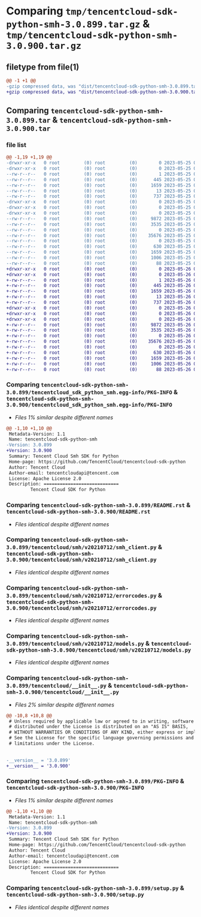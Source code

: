 # Comparing `tmp/tencentcloud-sdk-python-smh-3.0.899.tar.gz` & `tmp/tencentcloud-sdk-python-smh-3.0.900.tar.gz`

## filetype from file(1)

```diff
@@ -1 +1 @@
-gzip compressed data, was "dist/tencentcloud-sdk-python-smh-3.0.899.tar", last modified: Thu May 25 00:34:26 2023, max compression
+gzip compressed data, was "dist/tencentcloud-sdk-python-smh-3.0.900.tar", last modified: Fri May 26 02:25:58 2023, max compression
```

## Comparing `tencentcloud-sdk-python-smh-3.0.899.tar` & `tencentcloud-sdk-python-smh-3.0.900.tar`

### file list

```diff
@@ -1,19 +1,19 @@
-drwxr-xr-x   0 root         (0) root         (0)        0 2023-05-25 00:34:26.000000 tencentcloud-sdk-python-smh-3.0.899/
-drwxr-xr-x   0 root         (0) root         (0)        0 2023-05-25 00:34:26.000000 tencentcloud-sdk-python-smh-3.0.899/tencentcloud_sdk_python_smh.egg-info/
--rw-r--r--   0 root         (0) root         (0)        1 2023-05-25 00:34:26.000000 tencentcloud-sdk-python-smh-3.0.899/tencentcloud_sdk_python_smh.egg-info/dependency_links.txt
--rw-r--r--   0 root         (0) root         (0)      445 2023-05-25 00:34:26.000000 tencentcloud-sdk-python-smh-3.0.899/tencentcloud_sdk_python_smh.egg-info/SOURCES.txt
--rw-r--r--   0 root         (0) root         (0)     1659 2023-05-25 00:34:26.000000 tencentcloud-sdk-python-smh-3.0.899/tencentcloud_sdk_python_smh.egg-info/PKG-INFO
--rw-r--r--   0 root         (0) root         (0)       13 2023-05-25 00:34:26.000000 tencentcloud-sdk-python-smh-3.0.899/tencentcloud_sdk_python_smh.egg-info/top_level.txt
--rw-r--r--   0 root         (0) root         (0)      737 2023-05-25 00:34:26.000000 tencentcloud-sdk-python-smh-3.0.899/README.rst
-drwxr-xr-x   0 root         (0) root         (0)        0 2023-05-25 00:34:26.000000 tencentcloud-sdk-python-smh-3.0.899/tencentcloud/
-drwxr-xr-x   0 root         (0) root         (0)        0 2023-05-25 00:34:26.000000 tencentcloud-sdk-python-smh-3.0.899/tencentcloud/smh/
-drwxr-xr-x   0 root         (0) root         (0)        0 2023-05-25 00:34:26.000000 tencentcloud-sdk-python-smh-3.0.899/tencentcloud/smh/v20210712/
--rw-r--r--   0 root         (0) root         (0)     9872 2023-05-25 00:34:26.000000 tencentcloud-sdk-python-smh-3.0.899/tencentcloud/smh/v20210712/smh_client.py
--rw-r--r--   0 root         (0) root         (0)     3535 2023-05-25 00:34:26.000000 tencentcloud-sdk-python-smh-3.0.899/tencentcloud/smh/v20210712/errorcodes.py
--rw-r--r--   0 root         (0) root         (0)        0 2023-05-25 00:34:26.000000 tencentcloud-sdk-python-smh-3.0.899/tencentcloud/smh/v20210712/__init__.py
--rw-r--r--   0 root         (0) root         (0)    35676 2023-05-25 00:34:26.000000 tencentcloud-sdk-python-smh-3.0.899/tencentcloud/smh/v20210712/models.py
--rw-r--r--   0 root         (0) root         (0)        0 2023-05-25 00:34:26.000000 tencentcloud-sdk-python-smh-3.0.899/tencentcloud/smh/__init__.py
--rw-r--r--   0 root         (0) root         (0)      630 2023-05-25 00:34:26.000000 tencentcloud-sdk-python-smh-3.0.899/tencentcloud/__init__.py
--rw-r--r--   0 root         (0) root         (0)     1659 2023-05-25 00:34:26.000000 tencentcloud-sdk-python-smh-3.0.899/PKG-INFO
--rw-r--r--   0 root         (0) root         (0)     1006 2023-05-25 00:34:26.000000 tencentcloud-sdk-python-smh-3.0.899/setup.py
--rw-r--r--   0 root         (0) root         (0)       88 2023-05-25 00:34:26.000000 tencentcloud-sdk-python-smh-3.0.899/setup.cfg
+drwxr-xr-x   0 root         (0) root         (0)        0 2023-05-26 02:25:58.000000 tencentcloud-sdk-python-smh-3.0.900/
+drwxr-xr-x   0 root         (0) root         (0)        0 2023-05-26 02:25:58.000000 tencentcloud-sdk-python-smh-3.0.900/tencentcloud_sdk_python_smh.egg-info/
+-rw-r--r--   0 root         (0) root         (0)        1 2023-05-26 02:25:58.000000 tencentcloud-sdk-python-smh-3.0.900/tencentcloud_sdk_python_smh.egg-info/dependency_links.txt
+-rw-r--r--   0 root         (0) root         (0)      445 2023-05-26 02:25:58.000000 tencentcloud-sdk-python-smh-3.0.900/tencentcloud_sdk_python_smh.egg-info/SOURCES.txt
+-rw-r--r--   0 root         (0) root         (0)     1659 2023-05-26 02:25:58.000000 tencentcloud-sdk-python-smh-3.0.900/tencentcloud_sdk_python_smh.egg-info/PKG-INFO
+-rw-r--r--   0 root         (0) root         (0)       13 2023-05-26 02:25:58.000000 tencentcloud-sdk-python-smh-3.0.900/tencentcloud_sdk_python_smh.egg-info/top_level.txt
+-rw-r--r--   0 root         (0) root         (0)      737 2023-05-26 02:25:58.000000 tencentcloud-sdk-python-smh-3.0.900/README.rst
+drwxr-xr-x   0 root         (0) root         (0)        0 2023-05-26 02:25:58.000000 tencentcloud-sdk-python-smh-3.0.900/tencentcloud/
+drwxr-xr-x   0 root         (0) root         (0)        0 2023-05-26 02:25:58.000000 tencentcloud-sdk-python-smh-3.0.900/tencentcloud/smh/
+drwxr-xr-x   0 root         (0) root         (0)        0 2023-05-26 02:25:58.000000 tencentcloud-sdk-python-smh-3.0.900/tencentcloud/smh/v20210712/
+-rw-r--r--   0 root         (0) root         (0)     9872 2023-05-26 02:25:58.000000 tencentcloud-sdk-python-smh-3.0.900/tencentcloud/smh/v20210712/smh_client.py
+-rw-r--r--   0 root         (0) root         (0)     3535 2023-05-26 02:25:58.000000 tencentcloud-sdk-python-smh-3.0.900/tencentcloud/smh/v20210712/errorcodes.py
+-rw-r--r--   0 root         (0) root         (0)        0 2023-05-26 02:25:58.000000 tencentcloud-sdk-python-smh-3.0.900/tencentcloud/smh/v20210712/__init__.py
+-rw-r--r--   0 root         (0) root         (0)    35676 2023-05-26 02:25:58.000000 tencentcloud-sdk-python-smh-3.0.900/tencentcloud/smh/v20210712/models.py
+-rw-r--r--   0 root         (0) root         (0)        0 2023-05-26 02:25:58.000000 tencentcloud-sdk-python-smh-3.0.900/tencentcloud/smh/__init__.py
+-rw-r--r--   0 root         (0) root         (0)      630 2023-05-26 02:25:58.000000 tencentcloud-sdk-python-smh-3.0.900/tencentcloud/__init__.py
+-rw-r--r--   0 root         (0) root         (0)     1659 2023-05-26 02:25:58.000000 tencentcloud-sdk-python-smh-3.0.900/PKG-INFO
+-rw-r--r--   0 root         (0) root         (0)     1006 2023-05-26 02:25:58.000000 tencentcloud-sdk-python-smh-3.0.900/setup.py
+-rw-r--r--   0 root         (0) root         (0)       88 2023-05-26 02:25:58.000000 tencentcloud-sdk-python-smh-3.0.900/setup.cfg
```

### Comparing `tencentcloud-sdk-python-smh-3.0.899/tencentcloud_sdk_python_smh.egg-info/PKG-INFO` & `tencentcloud-sdk-python-smh-3.0.900/tencentcloud_sdk_python_smh.egg-info/PKG-INFO`

 * *Files 1% similar despite different names*

```diff
@@ -1,10 +1,10 @@
 Metadata-Version: 1.1
 Name: tencentcloud-sdk-python-smh
-Version: 3.0.899
+Version: 3.0.900
 Summary: Tencent Cloud Smh SDK for Python
 Home-page: https://github.com/TencentCloud/tencentcloud-sdk-python
 Author: Tencent Cloud
 Author-email: tencentcloudapi@tencent.com
 License: Apache License 2.0
 Description: ============================
         Tencent Cloud SDK for Python
```

### Comparing `tencentcloud-sdk-python-smh-3.0.899/README.rst` & `tencentcloud-sdk-python-smh-3.0.900/README.rst`

 * *Files identical despite different names*

### Comparing `tencentcloud-sdk-python-smh-3.0.899/tencentcloud/smh/v20210712/smh_client.py` & `tencentcloud-sdk-python-smh-3.0.900/tencentcloud/smh/v20210712/smh_client.py`

 * *Files identical despite different names*

### Comparing `tencentcloud-sdk-python-smh-3.0.899/tencentcloud/smh/v20210712/errorcodes.py` & `tencentcloud-sdk-python-smh-3.0.900/tencentcloud/smh/v20210712/errorcodes.py`

 * *Files identical despite different names*

### Comparing `tencentcloud-sdk-python-smh-3.0.899/tencentcloud/smh/v20210712/models.py` & `tencentcloud-sdk-python-smh-3.0.900/tencentcloud/smh/v20210712/models.py`

 * *Files identical despite different names*

### Comparing `tencentcloud-sdk-python-smh-3.0.899/tencentcloud/__init__.py` & `tencentcloud-sdk-python-smh-3.0.900/tencentcloud/__init__.py`

 * *Files 2% similar despite different names*

```diff
@@ -10,8 +10,8 @@
 # Unless required by applicable law or agreed to in writing, software
 # distributed under the License is distributed on an "AS IS" BASIS,
 # WITHOUT WARRANTIES OR CONDITIONS OF ANY KIND, either express or implied.
 # See the License for the specific language governing permissions and
 # limitations under the License.
 
 
-__version__ = '3.0.899'
+__version__ = '3.0.900'
```

### Comparing `tencentcloud-sdk-python-smh-3.0.899/PKG-INFO` & `tencentcloud-sdk-python-smh-3.0.900/PKG-INFO`

 * *Files 1% similar despite different names*

```diff
@@ -1,10 +1,10 @@
 Metadata-Version: 1.1
 Name: tencentcloud-sdk-python-smh
-Version: 3.0.899
+Version: 3.0.900
 Summary: Tencent Cloud Smh SDK for Python
 Home-page: https://github.com/TencentCloud/tencentcloud-sdk-python
 Author: Tencent Cloud
 Author-email: tencentcloudapi@tencent.com
 License: Apache License 2.0
 Description: ============================
         Tencent Cloud SDK for Python
```

### Comparing `tencentcloud-sdk-python-smh-3.0.899/setup.py` & `tencentcloud-sdk-python-smh-3.0.900/setup.py`

 * *Files identical despite different names*


